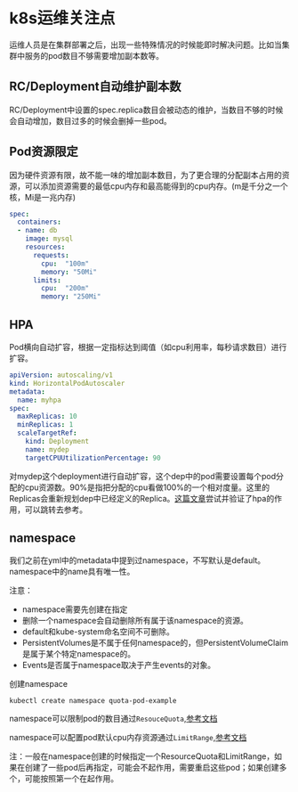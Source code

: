 # k8s运维关注点
运维人员是在集群部署之后，出现一些特殊情况的时候能即时解决问题。比如当集群中服务的pod数目不够需要增加副本数等。
## RC/Deployment自动维护副本数
RC/Deployment中设置的spec.replica数目会被动态的维护，当数目不够的时候会自动增加，数目过多的时候会删掉一些pod。
## Pod资源限定
因为硬件资源有限，故不能一味的增加副本数目，为了更合理的分配副本占用的资源，可以添加资源需要的最低cpu内存和最高能得到的cpu内存。(m是千分之一个核，Mi是一兆内存)
```yml
spec:
  containers:
  - name: db
    image: mysql
    resources:
      requests:
        cpu:  "100m"
        memory: "50Mi"
      limits:
        cpu:  "200m"
        memory: "250Mi"
```
## HPA
Pod横向自动扩容，根据一定指标达到阈值（如cpu利用率，每秒请求数目）进行扩容。
```yml
apiVersion: autoscaling/v1
kind: HorizontalPodAutoscaler
metadata:
  name: myhpa
spec:
  maxReplicas: 10
  minReplicas: 1
  scaleTargetRef:
    kind: Deployment
    name: mydep
    targetCPUUtilizationPercentage: 90
```
对mydep这个deployment进行自动扩容，这个dep中的pod需要设置每个pod分配的cpu资源数。90%是指把分配的cpu看做100%的一个相对度量。这里的Replicas会重新规划dep中已经定义的Replica。[这篇文章](http://blog.csdn.net/liyingke112/article/details/77101673)尝试并验证了hpa的作用，可以跳转去参考。

## namespace
我们之前在yml中的metadata中提到过namespace，不写默认是default。namespace中的name具有唯一性。

注意：
- namespace需要先创建在指定
- 删除一个namespace会自动删除所有属于该namespace的资源。
- default和kube-system命名空间不可删除。
- PersistentVolumes是不属于任何namespace的，但PersistentVolumeClaim是属于某个特定namespace的。
- Events是否属于namespace取决于产生events的对象。

创建namespace
```
kubectl create namespace quota-pod-example
```
namespace可以限制pod的数目通过`ResouceQuota`,[参考文档](http://docs.kubernetes.org.cn/749.html)

namespace可以配置pod默认cpu内存资源通过`LimitRange`,[参考文档](http://docs.kubernetes.org.cn/747.html)

注：一般在namespace创建的时候指定一个ResourceQuota和LimitRange，如果在创建了一些pod后再指定，可能会不起作用，需要重启这些pod；如果创建多个，可能按照第一个在起作用。